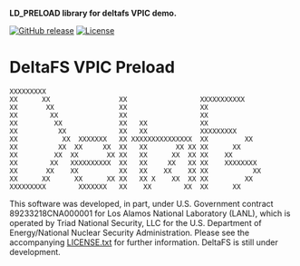 **LD_PRELOAD library for deltafs VPIC demo.**

[![GitHub release](https://img.shields.io/github/release/pdlfs/deltafs-vpic-preload.svg)](https://github.com/pdlfs/deltafs-vpic-preload/releases)
[![License](https://img.shields.io/badge/license-New%20BSD-blue.svg)](LICENSE.txt)

DeltaFS VPIC Preload
====================

```
XXXXXXXXX
XX      XX                 XX                  XXXXXXXXXXX
XX       XX                XX                  XX
XX        XX               XX                  XX
XX         XX              XX   XX             XX
XX          XX             XX   XX             XXXXXXXXX
XX           XX  XXXXXXX   XX XXXXXXXXXXXXXXX  XX         XX
XX          XX  XX     XX  XX   XX       XX XX XX      XX
XX         XX  XX       XX XX   XX      XX  XX XX    XX
XX        XX   XXXXXXXXXX  XX   XX     XX   XX XX    XXXXXXXX
XX       XX    XX          XX   XX    XX    XX XX           XX
XX      XX      XX      XX XX   XX X    XX  XX XX         XX
XXXXXXXXX        XXXXXXX   XX    XX        XX  XX      XX
```

This software was developed, in part, under U.S. Government contract 89233218CNA000001 for Los Alamos National Laboratory (LANL), which is operated by Triad National Security, LLC for the U.S. Department of Energy/National Nuclear Security Administration. Please see the accompanying [LICENSE.txt](LICENSE.txt) for further information. DeltaFS is still under development.
